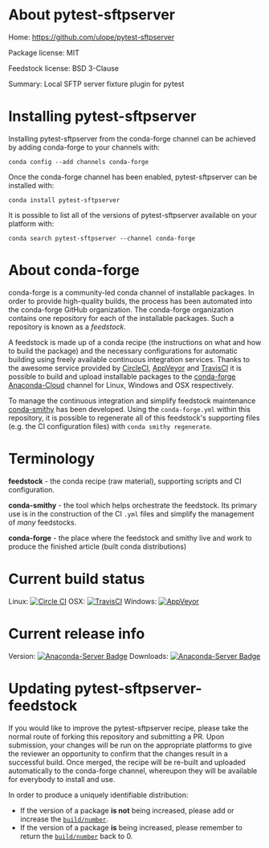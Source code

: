 About pytest-sftpserver
=======================

Home: https://github.com/ulope/pytest-sftpserver

Package license: MIT

Feedstock license: BSD 3-Clause

Summary: Local SFTP server fixture plugin for pytest



Installing pytest-sftpserver
============================

Installing pytest-sftpserver from the conda-forge channel can be achieved by adding conda-forge to your channels with:

```
conda config --add channels conda-forge
```

Once the conda-forge channel has been enabled, pytest-sftpserver can be installed with:

```
conda install pytest-sftpserver
```

It is possible to list all of the versions of pytest-sftpserver available on your platform with:

```
conda search pytest-sftpserver --channel conda-forge
```


About conda-forge
=================

conda-forge is a community-led conda channel of installable packages.
In order to provide high-quality builds, the process has been automated into the
conda-forge GitHub organization. The conda-forge organization contains one repository
for each of the installable packages. Such a repository is known as a *feedstock*.

A feedstock is made up of a conda recipe (the instructions on what and how to build
the package) and the necessary configurations for automatic building using freely
available continuous integration services. Thanks to the awesome service provided by
[CircleCI](https://circleci.com/), [AppVeyor](http://www.appveyor.com/)
and [TravisCI](https://travis-ci.org/) it is possible to build and upload installable
packages to the [conda-forge](https://anaconda.org/conda-forge)
[Anaconda-Cloud](http://docs.anaconda.org/) channel for Linux, Windows and OSX respectively.

To manage the continuous integration and simplify feedstock maintenance
[conda-smithy](http://github.com/conda-forge/conda-smithy) has been developed.
Using the ``conda-forge.yml`` within this repository, it is possible to regenerate all of
this feedstock's supporting files (e.g. the CI configuration files) with ``conda smithy regenerate``.


Terminology
===========

**feedstock** - the conda recipe (raw material), supporting scripts and CI configuration.

**conda-smithy** - the tool which helps orchestrate the feedstock.
                   Its primary use is in the construction of the CI ``.yml`` files
                   and simplify the management of *many* feedstocks.

**conda-forge** - the place where the feedstock and smithy live and work to
                  produce the finished article (built conda distributions)

Current build status
====================

Linux: [![Circle CI](https://circleci.com/gh/conda-forge/pytest-sftpserver-feedstock.svg?style=svg)](https://circleci.com/gh/conda-forge/pytest-sftpserver-feedstock)
OSX: [![TravisCI](https://travis-ci.org/conda-forge/pytest-sftpserver-feedstock.svg?branch=master)](https://travis-ci.org/conda-forge/pytest-sftpserver-feedstock)
Windows: [![AppVeyor](https://ci.appveyor.com/api/projects/status/github/conda-forge/pytest-sftpserver-feedstock?svg=True)](https://ci.appveyor.com/project/conda-forge/pytest-sftpserver-feedstock/branch/master)

Current release info
====================
Version: [![Anaconda-Server Badge](https://anaconda.org/conda-forge/pytest-sftpserver/badges/version.svg)](https://anaconda.org/conda-forge/pytest-sftpserver)
Downloads: [![Anaconda-Server Badge](https://anaconda.org/conda-forge/pytest-sftpserver/badges/downloads.svg)](https://anaconda.org/conda-forge/pytest-sftpserver)


Updating pytest-sftpserver-feedstock
====================================

If you would like to improve the pytest-sftpserver recipe, please take the normal
route of forking this repository and submitting a PR. Upon submission, your changes will
be run on the appropriate platforms to give the reviewer an opportunity to confirm that the
changes result in a successful build. Once merged, the recipe will be re-built and uploaded
automatically to the conda-forge channel, whereupon they will be available for everybody to
install and use.

In order to produce a uniquely identifiable distribution:
 * If the version of a package **is not** being increased, please add or increase
   the [``build/number``](http://conda.pydata.org/docs/building/meta-yaml.html#build-number-and-string).
 * If the version of a package **is** being increased, please remember to return
   the [``build/number``](http://conda.pydata.org/docs/building/meta-yaml.html#build-number-and-string)
   back to 0.
